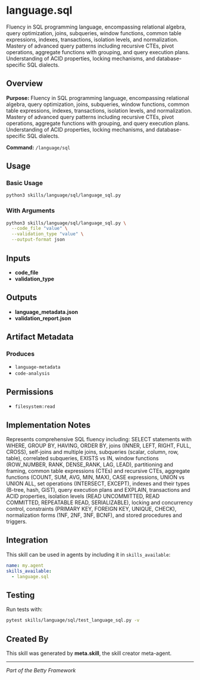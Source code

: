 # language.sql

Fluency in SQL programming language, encompassing relational algebra, query optimization, joins, subqueries, window functions, common table expressions, indexes, transactions, isolation levels, and normalization. Mastery of advanced query patterns including recursive CTEs, pivot operations, aggregate functions with grouping, and query execution plans. Understanding of ACID properties, locking mechanisms, and database-specific SQL dialects.

## Overview

**Purpose:** Fluency in SQL programming language, encompassing relational algebra, query optimization, joins, subqueries, window functions, common table expressions, indexes, transactions, isolation levels, and normalization. Mastery of advanced query patterns including recursive CTEs, pivot operations, aggregate functions with grouping, and query execution plans. Understanding of ACID properties, locking mechanisms, and database-specific SQL dialects.

**Command:** `/language/sql`

## Usage

### Basic Usage

```bash
python3 skills/language/sql/language_sql.py
```

### With Arguments

```bash
python3 skills/language/sql/language_sql.py \
  --code_file "value" \
  --validation_type "value" \
  --output-format json
```

## Inputs

- **code_file**
- **validation_type**

## Outputs

- **language_metadata.json**
- **validation_report.json**

## Artifact Metadata

### Produces

- `language-metadata`
- `code-analysis`

## Permissions

- `filesystem:read`

## Implementation Notes

Represents comprehensive SQL fluency including: SELECT statements with WHERE, GROUP BY, HAVING, ORDER BY, joins (INNER, LEFT, RIGHT, FULL, CROSS), self-joins and multiple joins, subqueries (scalar, column, row, table), correlated subqueries, EXISTS vs IN, window functions (ROW_NUMBER, RANK, DENSE_RANK, LAG, LEAD), partitioning and framing, common table expressions (CTEs) and recursive CTEs, aggregate functions (COUNT, SUM, AVG, MIN, MAX), CASE expressions, UNION vs UNION ALL, set operations (INTERSECT, EXCEPT), indexes and their types (B-tree, hash, GiST), query execution plans and EXPLAIN, transactions and ACID properties, isolation levels (READ UNCOMMITTED, READ COMMITTED, REPEATABLE READ, SERIALIZABLE), locking and concurrency control, constraints (PRIMARY KEY, FOREIGN KEY, UNIQUE, CHECK), normalization forms (1NF, 2NF, 3NF, BCNF), and stored procedures and triggers.

## Integration

This skill can be used in agents by including it in `skills_available`:

```yaml
name: my.agent
skills_available:
  - language.sql
```

## Testing

Run tests with:

```bash
pytest skills/language/sql/test_language_sql.py -v
```

## Created By

This skill was generated by **meta.skill**, the skill creator meta-agent.

---

*Part of the Betty Framework*
